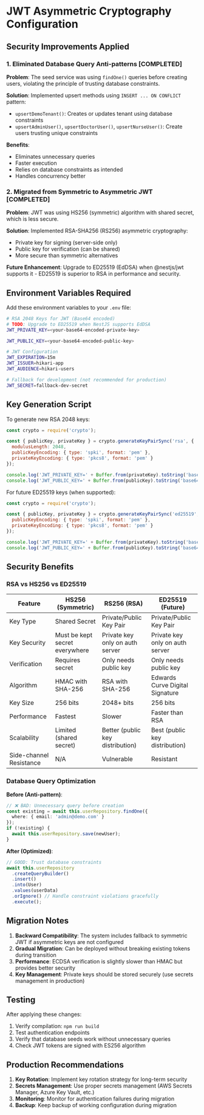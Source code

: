 # JWT Asymmetric Cryptography Configuration

## Security Improvements Applied

### 1. Eliminated Database Query Anti-patterns [COMPLETED]

**Problem**: The seed service was using `findOne()` queries before creating users, violating the principle of trusting database constraints.

**Solution**: Implemented upsert methods using `INSERT ... ON CONFLICT` pattern:
- `upsertDemoTenant()`: Creates or updates tenant using database constraints
- `upsertAdminUser()`, `upsertDoctorUser()`, `upsertNurseUser()`: Create users trusting unique constraints

**Benefits**:
- Eliminates unnecessary queries
- Faster execution
- Relies on database constraints as intended
- Handles concurrency better

### 2. Migrated from Symmetric to Asymmetric JWT [COMPLETED]

**Problem**: JWT was using HS256 (symmetric) algorithm with shared secret, which is less secure.

**Solution**: Implemented RSA-SHA256 (RS256) asymmetric cryptography:
- Private key for signing (server-side only)
- Public key for verification (can be shared)
- More secure than symmetric alternatives

**Future Enhancement**: Upgrade to ED25519 (EdDSA) when @nestjs/jwt supports it - ED25519 is superior to RSA in performance and security.

## Environment Variables Required

Add these environment variables to your `.env` file:

```bash
# RSA 2048 Keys for JWT (Base64 encoded)
# TODO: Upgrade to ED25519 when NestJS supports EdDSA
JWT_PRIVATE_KEY=<your-base64-encoded-private-key>

JWT_PUBLIC_KEY=<your-base64-encoded-public-key>

# JWT Configuration
JWT_EXPIRATION=15m
JWT_ISSUER=hikari-app
JWT_AUDIENCE=hikari-users

# Fallback for development (not recommended for production)
JWT_SECRET=fallback-dev-secret
```

## Key Generation Script

To generate new RSA 2048 keys:

```javascript
const crypto = require('crypto');

const { publicKey, privateKey } = crypto.generateKeyPairSync('rsa', {
  modulusLength: 2048,
  publicKeyEncoding: { type: 'spki', format: 'pem' },
  privateKeyEncoding: { type: 'pkcs8', format: 'pem' }
});

console.log('JWT_PRIVATE_KEY=' + Buffer.from(privateKey).toString('base64'));
console.log('JWT_PUBLIC_KEY=' + Buffer.from(publicKey).toString('base64'));
```

For future ED25519 keys (when supported):

```javascript
const crypto = require('crypto');

const { publicKey, privateKey } = crypto.generateKeyPairSync('ed25519', {
  publicKeyEncoding: { type: 'spki', format: 'pem' },
  privateKeyEncoding: { type: 'pkcs8', format: 'pem' }
});

console.log('JWT_PRIVATE_KEY=' + Buffer.from(privateKey).toString('base64'));
console.log('JWT_PUBLIC_KEY=' + Buffer.from(publicKey).toString('base64'));
```

## Security Benefits

### RSA vs HS256 vs ED25519

| Feature | HS256 (Symmetric) | RS256 (RSA) | ED25519 (Future) |
|---------|------------------|-------------|------------------|
| Key Type | Shared Secret | Private/Public Key Pair | Private/Public Key Pair |
| Key Security | Must be kept secret everywhere | Private key only on auth server | Private key only on auth server |
| Verification | Requires secret | Only needs public key | Only needs public key |
| Algorithm | HMAC with SHA-256 | RSA with SHA-256 | Edwards Curve Digital Signature |
| Key Size | 256 bits | 2048+ bits | 256 bits |
| Performance | Fastest | Slower | Faster than RSA |
| Scalability | Limited (shared secret) | Better (public key distribution) | Best (public key distribution) |
| Side-channel Resistance | N/A | Vulnerable | Resistant |

### Database Query Optimization

**Before (Anti-pattern)**:
```typescript
// ❌ BAD: Unnecessary query before creation
const existing = await this.userRepository.findOne({
  where: { email: 'admin@demo.com' }
});
if (!existing) {
  await this.userRepository.save(newUser);
}
```

**After (Optimized)**:
```typescript
// GOOD: Trust database constraints
await this.userRepository
  .createQueryBuilder()
  .insert()
  .into(User)
  .values(userData)
  .orIgnore() // Handle constraint violations gracefully
  .execute();
```

## Migration Notes

1. **Backward Compatibility**: The system includes fallback to symmetric JWT if asymmetric keys are not configured
2. **Gradual Migration**: Can be deployed without breaking existing tokens during transition
3. **Performance**: ECDSA verification is slightly slower than HMAC but provides better security
4. **Key Management**: Private keys should be stored securely (use secrets management in production)

## Testing

After applying these changes:

1. Verify compilation: `npm run build`
2. Test authentication endpoints
3. Verify that database seeds work without unnecessary queries
4. Check JWT tokens are signed with ES256 algorithm

## Production Recommendations

1. **Key Rotation**: Implement key rotation strategy for long-term security
2. **Secrets Management**: Use proper secrets management (AWS Secrets Manager, Azure Key Vault, etc.)
3. **Monitoring**: Monitor for authentication failures during migration
4. **Backup**: Keep backup of working configuration during migration
